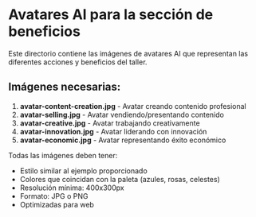 # Avatares AI para la sección de beneficios

Este directorio contiene las imágenes de avatares AI que representan las diferentes acciones y beneficios del taller.

## Imágenes necesarias:

1. **avatar-content-creation.jpg** - Avatar creando contenido profesional
2. **avatar-selling.jpg** - Avatar vendiendo/presentando contenido
3. **avatar-creative.jpg** - Avatar trabajando creativamente
4. **avatar-innovation.jpg** - Avatar liderando con innovación
5. **avatar-economic.jpg** - Avatar representando éxito económico

Todas las imágenes deben tener:
- Estilo similar al ejemplo proporcionado
- Colores que coincidan con la paleta (azules, rosas, celestes)
- Resolución mínima: 400x300px
- Formato: JPG o PNG
- Optimizadas para web
